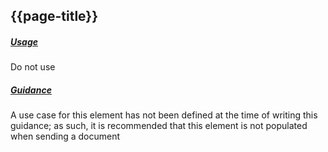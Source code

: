 ## {{page-title}}


<h5><ins>Usage</ins></h5>

<span class="mro-circle avoid" title="Do not use"></span> Do not use

<h5><ins>Guidance</ins></h5>

A use case for this element has not been defined at the time of writing this guidance; as such, it is recommended that this element is not populated when sending a document